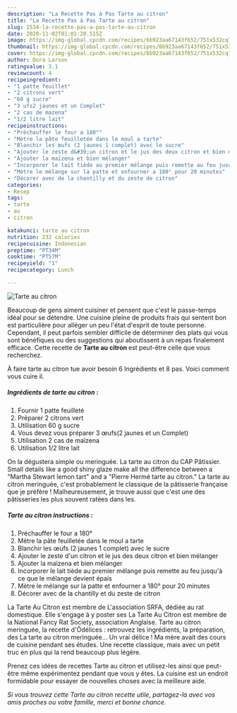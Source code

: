 ```yaml
---
description: "La Recette Pas à Pas Tarte au citron"
title: "La Recette Pas à Pas Tarte au citron"
slug: 1534-la-recette-pas-a-pas-tarte-au-citron
date: 2020-11-02T01:01:20.515Z
image: https://img-global.cpcdn.com/recipes/6b923aa67143f652/751x532cq70/tarte-au-citron-photo-principale-de-la-recette.jpg
thumbnail: https://img-global.cpcdn.com/recipes/6b923aa67143f652/751x532cq70/tarte-au-citron-photo-principale-de-la-recette.jpg
cover: https://img-global.cpcdn.com/recipes/6b923aa67143f652/751x532cq70/tarte-au-citron-photo-principale-de-la-recette.jpg
author: Dora Larson
ratingvalue: 3.1
reviewcount: 4
recipeingredient:
- "1 patte feuillet"
- "2 citrons vert"
- "60 g sucre"
- "3 ufs2 jaunes et un Complet"
- "2 cas de mazena"
- "1/2 litre lait"
recipeinstructions:
- "Préchauffer le four a 180°"
- "Mètre la pâte feuilletée dans le moul a tarte"
- "Blanchir les œufs (2 jaunes 1 complet) avec le sucre"
- "Ajouter le zeste d&#39;un citron et le jus des deux citron et bien mélanger"
- "Ajouter la maïzena et bien mélanger"
- "Incorporer le lait tiède au premier mélange puis remette au feu jusqu&#39;à ce que le mélange devient épais"
- "Mètre le mélange sur la patte et enfourner a 180° pour 20 minutes"
- "Décorer avec de la chantilly et du zeste de citron"
categories:
- Resep
tags:
- tarte
- au
- citron

katakunci: tarte au citron 
nutrition: 232 calories
recipecuisine: Indonesian
preptime: "PT34M"
cooktime: "PT57M"
recipeyield: "1"
recipecategory: Lunch

---
```



![Tarte au citron](https://img-global.cpcdn.com/recipes/6b923aa67143f652/751x532cq70/tarte-au-citron-photo-principale-de-la-recette.jpg)

Beaucoup de gens aiment cuisiner et pensent que c'est le passe-temps idéal pour se détendre. Une cuisine pleine de produits frais qui sentent bon est particulière pour alléger un peu l'état d'esprit de toute personne. Cependant, il peut parfois sembler difficile de déterminer des plats qui vous sont bénéfiques ou des suggestions qui aboutissent à un repas finalement efficace. Cette recette de <strong> Tarte au citron </strong> est peut-être celle que vous recherchez.

<!--inarticleads1-->

À faire tarte au citron tue avoir besoin 6 Ingrédients et 8 pas. Voici comment vous cuire il.

##### Ingrédients de tarte au citron :

1. Fournir 1 patte feuilleté
1. Préparer 2 citrons vert
1. Utilisation 60 g sucre
1. Vous devez vous préparer 3 œufs(2 jaunes et un Complet)
1. Utilisation 2 cas de maïzena
1. Utilisation 1/2 litre lait


On la dégustera simple ou meringuée. La tarte au citron du CAP Pâtissier. Small details like a good shiny glaze make all the difference between a &#34;Martha Stewart lemon tart&#34; and a &#34;Pierre Hermé tarte au citron.&#34; La tarte au citron meringuée, c&#39;est probablement le classique de la pâtisserie française que je préfère ! Malheureusement, je trouve aussi que c&#39;est une des pâtisseries les plus souvent ratées dans les. 

<!--inarticleads2-->

##### Tarte au citron instructions :

1. Préchauffer le four a 180°
1. Mètre la pâte feuilletée dans le moul a tarte
1. Blanchir les œufs (2 jaunes 1 complet) avec le sucre
1. Ajouter le zeste d&#39;un citron et le jus des deux citron et bien mélanger
1. Ajouter la maïzena et bien mélanger
1. Incorporer le lait tiède au premier mélange puis remette au feu jusqu&#39;à ce que le mélange devient épais
1. Mètre le mélange sur la patte et enfourner a 180° pour 20 minutes
1. Décorer avec de la chantilly et du zeste de citron


La Tarte Au Citron est membre de L&#39;association SRFA, dédiée au rat domestique. Elle s&#39;engage à y poster ses La Tarte Au Citron est membre de la National Fancy Rat Society, association Anglaise. Tarte au citron meringuée, la recette d&#39;Ôdélices : retrouvez les ingrédients, la préparation, des La tarte au citron meringuée… Un vrai délice ! Ma mère avait des cours de cuisine pendant ses études. Une recette classique, mais avec un petit truc en plus qui la rend beaucoup plus légère. 

<!--inarticleads1-->

<p>
Prenez ces idées de recettes Tarte au citron et utilisez-les ainsi que peut-être même expérimentez pendant que vous y êtes. La cuisine est un endroit formidable pour essayer de nouvelles choses avec la meilleure aide.
</p>

<p>
<i>Si vous trouvez cette Tarte au citron recette utile, partagez-la avec vos amis proches ou votre famille, merci et bonne chance.</i>
</p>
